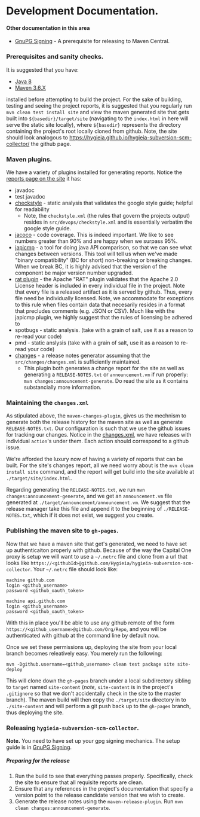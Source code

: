 <!---
 Licensed to the Apache Software Foundation (ASF) under one or more
 contributor license agreements.  See the NOTICE file distributed with
 this work for additional information regarding copyright ownership.
 The ASF licenses this file to You under the Apache License, Version 2.0
 (the "License"); you may not use this file except in compliance with
 the License.  You may obtain a copy of the License at

      http://www.apache.org/licenses/LICENSE-2.0

 Unless required by applicable law or agreed to in writing, software
 distributed under the License is distributed on an "AS IS" BASIS,
 WITHOUT WARRANTIES OR CONDITIONS OF ANY KIND, either express or implied.
 See the License for the specific language governing permissions and
 limitations under the License.
-->

Development Documentation.
==========================

#### Other documentation in this area

* [GnuPG Signing](gpg-signing.md) - A prerequisite for releasing to Maven Central.


### Prerequisites and sanity checks.

It is suggested that you have:

* [Java 8](https://docs.aws.amazon.com/corretto/latest/corretto-8-ug/downloads-list.html)
* [Maven 3.6.X](https://maven.apache.org/download.cgi)

installed before attempting to build the project. For the sake of building, testing and seeing the project reports, it 
is suggested that you regularly run `mvn clean test install site` and view the maven generated site that gets built into 
`${basedir}/target/site` (navigating to the `index.html` in here will serve the static site locally), where `${basedir}` 
represents the directory containing the project's root locally cloned from github. Note, the site should look analogous to 
https://hygieia.github.io/hygieia-subversion-scm-collector/ the github page.

### Maven plugins.

We have a variety of plugins installed for generating reports. Notice the [reports page on the site](https://hygieia.github.io/hygieia-subversion-scm-collector/project-reports.html) it has:

* javadoc
* test javadoc
* [checkstyle](https://maven.apache.org/plugins/maven-checkstyle-plugin/) - static analysis that validates the google style guide; helpful for readability
  * Note, the `checkstyle.xml` (the rules that govern the projects output) resides in `src/devops/checkstyle.xml` and is essentially 
    verbatim the google style guide.
* [jacoco](https://www.eclemma.org/jacoco/trunk/doc/maven.html) - code coverage. This is indeed important. We like to see numbers greater than 90% and are happy when we surpass 95%.
* [japicmp](http://siom79.github.io/japicmp/) - a tool for doing java API comparison, so that we can see what changes between versions. 
  This tool will tell us when we've made "binary compatibility" (BC for short) non-breaking or breaking changes. When we break BC, it is 
  highly advised that the version of the component be major version number upgraded.
* [rat plugin](http://creadur.apache.org/rat/apache-rat-plugin/) - the Apache "RAT" plugin validates that the Apache 2.0 License header is
  included in every individual file in the project. Note that every file is a released artifact as it is served by github. Thus, every file 
  need be individually licensed. Note, we accommodate for exceptions to this rule when files contain data that necesarily resides in a 
  format that precludes comments (e.g. JSON or CSV). Much like with the japicmp plugin, we highly suggest that the rules of licensing be 
  adhered to
* spotbugs - static analysis. (take with a grain of salt, use it as a reason to re-read your code)
* pmd - static anslysis (take with a grain of salt, use it as a reason to re-read your code)
* [changes](https://maven.apache.org/plugins/maven-changes-plugin/) - a release notes generator assuming that the `src/changes/changes.xml` 
  is sufficiently maintained.
  * This plugin both generates a change report for the site as well as generating a `RELEASE-NOTES.txt` or `announcement.vm` if run properly: `mvn changes:announcement-generate`. Do read 
    the site as it contains substancially more information.
    
### Maintaining the `changes.xml`

As stipulated above, the `maven-changes-plugin`, gives us the mechnism to generate both the
release history for the maven site as well as generate `RELEASE-NOTES.txt`. Our configuration is
such that we use the github issues for tracking our changes. Notice in the 
[changes.xml](../changes/changes.xml), we have releases with individual `action`'s under them.
Each action should correspond to a github issue.

We're afforded the luxury now of having a variety of reports that can be built. For the 
site's changes report, all we need worry about is the `mvn clean install site` command, and
the report will get build into the site available at `./target/site/index.html`.

Regarding generating the `RELEASE-NOTES.txt`, we run `mvn changes:announcement-generate`, and
we get an `announcement.vm` file generated at `./target/announcement/announcement.vm`. We
suggest that the release manager take this file and append it to the beginning of 
`./RELEASE-NOTES.txt`, which if it does not exist, we suggest you create.


### Publishing the maven site to `gh-pages`.

Now that we have a maven site that get's generated, we need to have set up 
authenticaiton properly with github. Because of the way the Capital One proxy is setup
we will want to use a `~/.netrc` file and clone from a url that looks like 
`https://<githubId>@github.com/Hygieia/hygieia-subversion-scm-collector`. Your `~/.netrc` file should
look like:

```
machine github.com
login <github_username>
password <github_oauth_token>

machine api.github.com
login <github_username>
password <github_oauth_token>
```

With this in place you'll be able to use any github remote of the form `https://<github_username>@github.com/Org/Repo`,
and you will be authenticated with github at the command line by default now.

Once we set these permissions up, deploying the site from your local branch becomes releatively easy. You
merely run the following:

```
mvn -Dgithub.username=<github_username> clean test package site site-deploy`
```

This will clone down the `gh-pages` branch under a local subdirectory sibling to `target` named `site-content` 
(*note,* `site-content` is in the project's `.gitignore` so that we don't accidentally check in the site 
to the master branch). The maven build will then copy the `./target/site` directory in to `./site-content` and 
will perform a git push back up to the `gh-pages` branch, thus deploying the site.

### Releasing `hygieia-subversion-scm-collector`.

__Note.__ You need to have set up your gpg signing mechanics. The setup guide is in [GnuPG Signing](gpg-signing.md).

##### Preparing for the release

1. Run the build to see that everything passes properly. Specifically, check the site to ensure that all
   requisite reports are clean.
2. Ensure that any references in the project's documentation that specify a version point to the release
   candidate version that we wish to create.
3. Generate the release notes using the `maven-release-plugin`. Run `mvn clean changes:announcement-generate`.